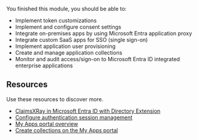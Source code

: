 You finished this module, you should be able to:

- Implement token customizations
- Implement and configure consent settings
- Integrate on-premises apps by using Microsoft Entra application proxy
- Integrate custom SaaS apps for SSO (single sign-on)
- Implement application user provisioning
- Create and manage application collections
- Monitor and audit access/sign-on to Microsoft Entra ID integrated enterprise applications

## Resources

Use these resources to discover more.

- [ClaimsXRay in Microsoft Entra ID with Directory Extension](https://techcommunity.microsoft.com/t5/core-infrastructure-and-security/claimsxray-in-azuread-with-directory-extension/ba-p/1505737)
- [Configure authentication session management](/entra/identity/conditional-access/howto-conditional-access-session-lifetime)
- [My Apps portal overview](/entra/identity/enterprise-apps/myapps-overview)
- [Create collections on the My Apps portal](/entra/identity/enterprise-apps/access-panel-collections)
